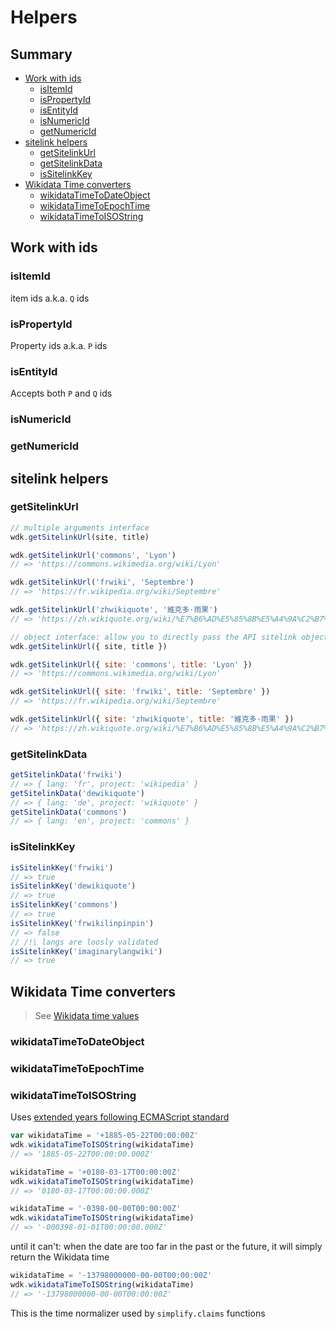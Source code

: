 # Helpers

## Summary

<!-- START doctoc generated TOC please keep comment here to allow auto update -->
<!-- DON'T EDIT THIS SECTION, INSTEAD RE-RUN doctoc TO UPDATE -->


- [Work with ids](#work-with-ids)
  - [isItemId](#isitemid)
  - [isPropertyId](#ispropertyid)
  - [isEntityId](#isentityid)
  - [isNumericId](#isnumericid)
  - [getNumericId](#getnumericid)
- [sitelink helpers](#sitelink-helpers)
  - [getSitelinkUrl](#getsitelinkurl)
  - [getSitelinkData](#getsitelinkdata)
  - [isSitelinkKey](#issitelinkkey)
- [Wikidata Time converters](#wikidata-time-converters)
  - [wikidataTimeToDateObject](#wikidatatimetodateobject)
  - [wikidataTimeToEpochTime](#wikidatatimetoepochtime)
  - [wikidataTimeToISOString](#wikidatatimetoisostring)

<!-- END doctoc generated TOC please keep comment here to allow auto update -->

## Work with ids

### isItemId
item ids a.k.a. `Q` ids

### isPropertyId
Property ids a.k.a. `P` ids

### isEntityId
Accepts both `P` and `Q` ids

### isNumericId

### getNumericId

## sitelink helpers
### getSitelinkUrl
```js
// multiple arguments interface
wdk.getSitelinkUrl(site, title)

wdk.getSitelinkUrl('commons', 'Lyon')
// => 'https://commons.wikimedia.org/wiki/Lyon'

wdk.getSitelinkUrl('frwiki', 'Septembre')
// => 'https://fr.wikipedia.org/wiki/Septembre'

wdk.getSitelinkUrl('zhwikiquote', '維克多·雨果')
// => 'https://zh.wikiquote.org/wiki/%E7%B6%AD%E5%85%8B%E5%A4%9A%C2%B7%E9%9B%A8%E6%9E%9C'
```
```js
// object interface: allow you to directly pass the API sitelink object
wdk.getSitelinkUrl({ site, title })

wdk.getSitelinkUrl({ site: 'commons', title: 'Lyon' })
// => 'https://commons.wikimedia.org/wiki/Lyon'

wdk.getSitelinkUrl({ site: 'frwiki', title: 'Septembre' })
// => 'https://fr.wikipedia.org/wiki/Septembre'

wdk.getSitelinkUrl({ site: 'zhwikiquote', title: '維克多·雨果' })
// => 'https://zh.wikiquote.org/wiki/%E7%B6%AD%E5%85%8B%E5%A4%9A%C2%B7%E9%9B%A8%E6%9E%9C'
```

### getSitelinkData
```js
getSitelinkData('frwiki')
// => { lang: 'fr', project: 'wikipedia' }
getSitelinkData('dewikiquote')
// => { lang: 'de', project: 'wikiquote' }
getSitelinkData('commons')
// => { lang: 'en', project: 'commons' }
```

### isSitelinkKey
```js
isSitelinkKey('frwiki')
// => true
isSitelinkKey('dewikiquote')
// => true
isSitelinkKey('commons')
// => true
isSitelinkKey('frwikilinpinpin')
// => false
// /!\ langs are loosly validated
isSitelinkKey('imaginarylangwiki')
// => true
```

## Wikidata Time converters
> See [Wikidata time values](https://www.mediawiki.org/wiki/Wikibase/DataModel#Dates_and_times)

### wikidataTimeToDateObject

### wikidataTimeToEpochTime

### wikidataTimeToISOString
Uses [extended years following ECMAScript standard](https://www.ecma-international.org/ecma-262/5.1/#sec-15.9.1.15.1)
```js
var wikidataTime = '+1885-05-22T00:00:00Z'
wdk.wikidataTimeToISOString(wikidataTime)
// => '1885-05-22T00:00:00.000Z'

wikidataTime = '+0180-03-17T00:00:00Z'
wdk.wikidataTimeToISOString(wikidataTime)
// => '0180-03-17T00:00:00.000Z'

wikidataTime = '-0398-00-00T00:00:00Z'
wdk.wikidataTimeToISOString(wikidataTime)
// => '-000398-01-01T00:00:00.000Z'

```
until it can't: when the date are too far in the past or the future, it will simply return the Wikidata time
```js
wikidataTime = '-13798000000-00-00T00:00:00Z'
wdk.wikidataTimeToISOString(wikidataTime)
// => '-13798000000-00-00T00:00:00Z'

```
This is the time normalizer used by `simplify.claims` functions